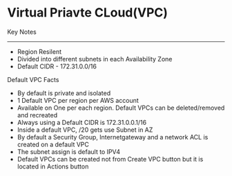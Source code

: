 # Virtual Priavte CLoud(VPC)

Key Notes

---

 - Region Resilent
 - Divided into different subnets in each Availability Zone
 - Default CIDR - 172.31.0.0/16


Default VPC Facts

 - By default is private and isolated
 - 1 Default VPC per region per AWS account
 - Available on One per each region. Default VPCs can be deleted/removed and recreated
 - Always using a Default CIDR is 172.31.0.0.1/16
 - Inside a default VPC, /20 gets use Subnet in AZ 
 - By default a Security Group, Internetgateway and a network ACL is created on a default VPC
 - The subnet assign is default to IPV4
 - Default VPCs can be created not from Create VPC button but it is located in Actions button  